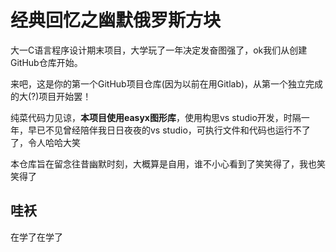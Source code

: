 # 经典回忆之幽默俄罗斯方块

大一C语言程序设计期末项目，大学玩了一年决定发奋图强了，ok我们从创建GitHub仓库开始。

来吧，这是你的第一个GitHub项目仓库(因为以前在用Gitlab)，从第一个独立完成的大(?)项目开始罢！

纯菜代码力见谅，**本项目使用easyx图形库**，使用构思vs studio开发，时隔一年，早已不见曾经陪伴我日日夜夜的vs studio，可执行文件和代码也运行不了了，令人哈哈大笑

本仓库旨在留念往昔幽默时刻，大概算是自用，谁不小心看到了笑笑得了，我也笑笑得了

## 哇袄

在学了在学了

